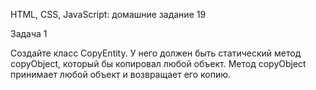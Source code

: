 HTML, CSS, JavaScript: домашние задание 19

Задача 1

Создайте класс CopyEntity. 
У него должен быть статический метод copyObject, который бы копировал любой объект. 
Метод copyObject принимает любой объект и возвращает его копию.